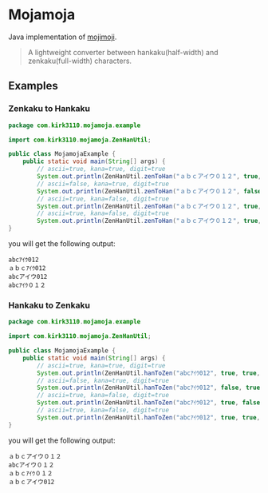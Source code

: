 # Mojamoja

Java implementation of [mojimoji](https://github.com/studio-ousia/mojimoji).
> A lightweight converter between hankaku(half-width) and zenkaku(full-width) characters.

## Examples

### Zenkaku to Hankaku
```java
package com.kirk3110.mojamoja.example

import com.kirk3110.mojamoja.ZenHanUtil;

public class MojamojaExample {
    public static void main(String[] args) {
        // ascii=true, kana=true, digit=true
        System.out.println(ZenHanUtil.zenToHan("ａｂｃアイウ０１２", true, true, true));
        // ascii=false, kana=true, digit=true
        System.out.println(ZenHanUtil.zenToHan("ａｂｃアイウ０１２", false, true, true));
        // ascii=true, kana=false, digit=true
        System.out.println(ZenHanUtil.zenToHan("ａｂｃアイウ０１２", true, false, true));
        // ascii=true, kana=false, digit=true
        System.out.println(ZenHanUtil.zenToHan("ａｂｃアイウ０１２", true, true, false));
}
```
you will get the following output:
```
abcｱｲｳ012
ａｂｃｱｲｳ012
abcアイウ012
abcｱｲｳ０１２
```

### Hankaku to Zenkaku
```java
package com.kirk3110.mojamoja.example

import com.kirk3110.mojamoja.ZenHanUtil;

public class MojamojaExample {
    public static void main(String[] args) {
        // ascii=true, kana=true, digit=true
        System.out.println(ZenHanUtil.hanToZen("abcｱｲｳ012", true, true, true));
        // ascii=false, kana=true, digit=true
        System.out.println(ZenHanUtil.hanToZen("abcｱｲｳ012", false, true, true));
        // ascii=true, kana=false, digit=true
        System.out.println(ZenHanUtil.hanToZen("abcｱｲｳ012", true, false, true));
        // ascii=true, kana=false, digit=true
        System.out.println(ZenHanUtil.hanToZen("abcｱｲｳ012", true, true, false));
}
```
you will get the following output:
```
ａｂｃアイウ０１２
abcアイウ０１２
ａｂｃｱｲｳ０１２
ａｂｃアイウ012
```
